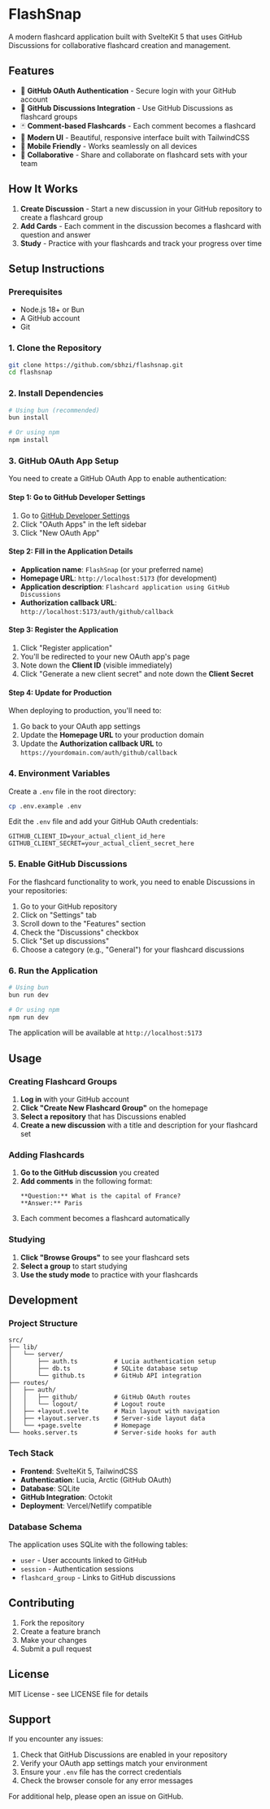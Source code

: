 # FlashSnap

A modern flashcard application built with SvelteKit 5 that uses GitHub Discussions for collaborative flashcard creation and management.

## Features

- 🔐 **GitHub OAuth Authentication** - Secure login with your GitHub account
- 💬 **GitHub Discussions Integration** - Use GitHub Discussions as flashcard groups
- 🃏 **Comment-based Flashcards** - Each comment becomes a flashcard
- 🎨 **Modern UI** - Beautiful, responsive interface built with TailwindCSS
- 📱 **Mobile Friendly** - Works seamlessly on all devices
- 🤝 **Collaborative** - Share and collaborate on flashcard sets with your team

## How It Works

1. **Create Discussion** - Start a new discussion in your GitHub repository to create a flashcard group
2. **Add Cards** - Each comment in the discussion becomes a flashcard with question and answer
3. **Study** - Practice with your flashcards and track your progress over time

## Setup Instructions

### Prerequisites

- Node.js 18+ or Bun
- A GitHub account
- Git

### 1. Clone the Repository

```bash
git clone https://github.com/sbhzi/flashsnap.git
cd flashsnap
```

### 2. Install Dependencies

```bash
# Using bun (recommended)
bun install

# Or using npm
npm install
```

### 3. GitHub OAuth App Setup

You need to create a GitHub OAuth App to enable authentication:

#### Step 1: Go to GitHub Developer Settings
1. Go to [GitHub Developer Settings](https://github.com/settings/developers)
2. Click "OAuth Apps" in the left sidebar
3. Click "New OAuth App"

#### Step 2: Fill in the Application Details
- **Application name**: `FlashSnap` (or your preferred name)
- **Homepage URL**: `http://localhost:5173` (for development)
- **Application description**: `Flashcard application using GitHub Discussions`
- **Authorization callback URL**: `http://localhost:5173/auth/github/callback`

#### Step 3: Register the Application
1. Click "Register application"
2. You'll be redirected to your new OAuth app's page
3. Note down the **Client ID** (visible immediately)
4. Click "Generate a new client secret" and note down the **Client Secret**

#### Step 4: Update for Production
When deploying to production, you'll need to:
1. Go back to your OAuth app settings
2. Update the **Homepage URL** to your production domain
3. Update the **Authorization callback URL** to `https://yourdomain.com/auth/github/callback`

### 4. Environment Variables

Create a `.env` file in the root directory:

```bash
cp .env.example .env
```

Edit the `.env` file and add your GitHub OAuth credentials:

```env
GITHUB_CLIENT_ID=your_actual_client_id_here
GITHUB_CLIENT_SECRET=your_actual_client_secret_here
```

### 5. Enable GitHub Discussions

For the flashcard functionality to work, you need to enable Discussions in your repositories:

1. Go to your GitHub repository
2. Click on "Settings" tab
3. Scroll down to the "Features" section
4. Check the "Discussions" checkbox
5. Click "Set up discussions"
6. Choose a category (e.g., "General") for your flashcard discussions

### 6. Run the Application

```bash
# Using bun
bun run dev

# Or using npm
npm run dev
```

The application will be available at `http://localhost:5173`

## Usage

### Creating Flashcard Groups

1. **Log in** with your GitHub account
2. **Click "Create New Flashcard Group"** on the homepage
3. **Select a repository** that has Discussions enabled
4. **Create a new discussion** with a title and description for your flashcard set

### Adding Flashcards

1. **Go to the GitHub discussion** you created
2. **Add comments** in the following format:
   ```
   **Question:** What is the capital of France?
   **Answer:** Paris
   ```
3. Each comment becomes a flashcard automatically

### Studying

1. **Click "Browse Groups"** to see your flashcard sets
2. **Select a group** to start studying
3. **Use the study mode** to practice with your flashcards

## Development

### Project Structure

```
src/
├── lib/
│   └── server/
│       ├── auth.ts          # Lucia authentication setup
│       ├── db.ts            # SQLite database setup
│       └── github.ts        # GitHub API integration
├── routes/
│   ├── auth/
│   │   ├── github/          # GitHub OAuth routes
│   │   └── logout/          # Logout route
│   ├── +layout.svelte       # Main layout with navigation
│   ├── +layout.server.ts    # Server-side layout data
│   └── +page.svelte         # Homepage
└── hooks.server.ts          # Server-side hooks for auth
```

### Tech Stack

- **Frontend**: SvelteKit 5, TailwindCSS
- **Authentication**: Lucia, Arctic (GitHub OAuth)
- **Database**: SQLite
- **GitHub Integration**: Octokit
- **Deployment**: Vercel/Netlify compatible

### Database Schema

The application uses SQLite with the following tables:

- `user` - User accounts linked to GitHub
- `session` - Authentication sessions
- `flashcard_group` - Links to GitHub discussions

## Contributing

1. Fork the repository
2. Create a feature branch
3. Make your changes
4. Submit a pull request

## License

MIT License - see LICENSE file for details

## Support

If you encounter any issues:

1. Check that GitHub Discussions are enabled in your repository
2. Verify your OAuth app settings match your environment
3. Ensure your `.env` file has the correct credentials
4. Check the browser console for any error messages

For additional help, please open an issue on GitHub.
